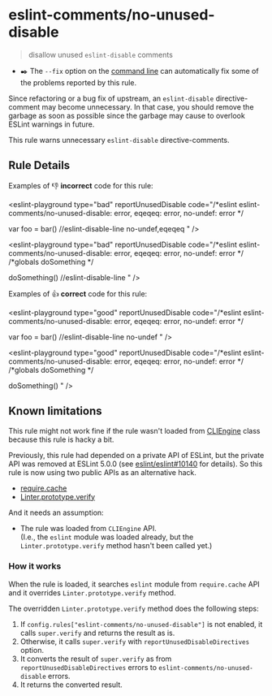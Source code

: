 # eslint-comments/no-unused-disable

> disallow unused `eslint-disable` comments

- ✒️ The `--fix` option on the [command line](http://eslint.org/docs/user-guide/command-line-interface#fix) can automatically fix some of the problems reported by this rule.

Since refactoring or a bug fix of upstream, an `eslint-disable` directive-comment may become unnecessary.
In that case, you should remove the garbage as soon as possible since the garbage may cause to overlook ESLint warnings in future.

This rule warns unnecessary `eslint-disable` directive-comments.

## Rule Details

Examples of :-1: **incorrect** code for this rule:

<eslint-playground type="bad" reportUnusedDisable code="/*eslint eslint-comments/no-unused-disable: error, eqeqeq: error, no-undef: error */

var foo = bar() //eslint-disable-line no-undef,eqeqeq
" />

<eslint-playground type="bad" reportUnusedDisable code="/*eslint eslint-comments/no-unused-disable: error, eqeqeq: error, no-undef: error */
/*globals doSomething */

doSomething() //eslint-disable-line
" />

Examples of :+1: **correct** code for this rule:

<eslint-playground type="good" reportUnusedDisable code="/*eslint eslint-comments/no-unused-disable: error, eqeqeq: error, no-undef: error */

var foo = bar() //eslint-disable-line no-undef
" />

<eslint-playground type="good" reportUnusedDisable code="/*eslint eslint-comments/no-unused-disable: error, eqeqeq: error, no-undef: error */
/*globals doSomething */

doSomething()
" />

## Known limitations

This rule might not work fine if the rule wasn't loaded from [CLIEngine](https://eslint.org/docs/developer-guide/nodejs-api#cliengine) class because this rule is hacky a bit.

Previously, this rule had depended on a private API of ESLint, but the private API was removed at ESLint 5.0.0 (see [eslint/eslint#10140](https://github.com/eslint/eslint/issues/10140) for details).
So this rule is now using two public APIs as an alternative hack.

- [require.cache](https://nodejs.org/api/modules.html#modules_require_cache)
- [Linter.prototype.verify](https://eslint.org/docs/developer-guide/nodejs-api#linterverify)

And it needs an assumption:

- The rule was loaded from `CLIEngine` API.<br>
  (I.e., the `eslint` module was loaded already, but the `Linter.prototype.verify` method hasn't been called yet.)

### How it works

When the rule is loaded, it searches `eslint` module from `require.cache` API and it overrides `Linter.prototype.verify` method.

The overridden `Linter.prototype.verify` method does the following steps:

1. If `config.rules["eslint-comments/no-unused-disable"]` is not enabled, it calls `super.verify` and returns the result as is.
2. Otherwise, it calls `super.verify` with `reportUnusedDisableDirectives` option.
3. It converts the result of `super.verify` as from `reportUnusedDisableDirectives` errors to `eslint-comments/no-unused-disable` errors.
4. It returns the converted result.
